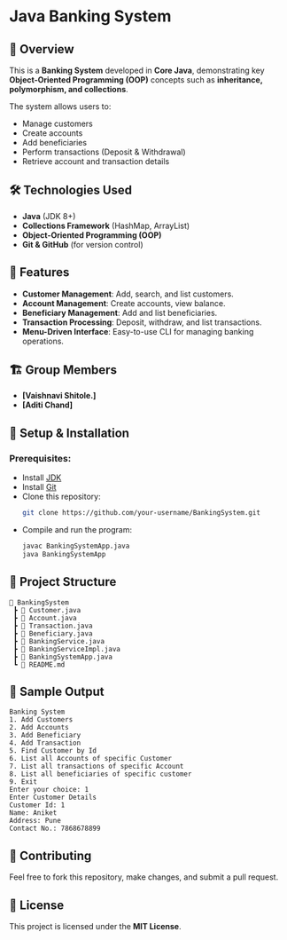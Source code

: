 # Java Banking System

## 📌 Overview
This is a **Banking System** developed in **Core Java**, demonstrating key **Object-Oriented Programming (OOP)** concepts such as **inheritance, polymorphism, and collections**.

The system allows users to:
- Manage customers
- Create accounts
- Add beneficiaries
- Perform transactions (Deposit & Withdrawal)
- Retrieve account and transaction details

## 🛠️ Technologies Used
- **Java** (JDK 8+)
- **Collections Framework** (HashMap, ArrayList)
- **Object-Oriented Programming (OOP)**
- **Git & GitHub** (for version control)

## 📜 Features
- **Customer Management**: Add, search, and list customers.
- **Account Management**: Create accounts, view balance.
- **Beneficiary Management**: Add and list beneficiaries.
- **Transaction Processing**: Deposit, withdraw, and list transactions.
- **Menu-Driven Interface**: Easy-to-use CLI for managing banking operations.

## 🏗️ Group Members
- **[Vaishnavi Shitole.]**  
- **[Aditi Chand]**  
 

## 🔧 Setup & Installation
### Prerequisites:
- Install [JDK](https://www.oracle.com/java/technologies/javase-downloads.html)
- Install [Git](https://git-scm.com/downloads)
- Clone this repository:
  ```sh
  git clone https://github.com/your-username/BankingSystem.git
  ```
- Compile and run the program:
  ```sh
  javac BankingSystemApp.java
  java BankingSystemApp
  ```

## 📂 Project Structure
```
📂 BankingSystem
 ┣ 📜 Customer.java
 ┣ 📜 Account.java
 ┣ 📜 Transaction.java
 ┣ 📜 Beneficiary.java
 ┣ 📜 BankingService.java
 ┣ 📜 BankingServiceImpl.java
 ┣ 📜 BankingSystemApp.java
 ┗ 📜 README.md
```

## 📸 Sample Output
```
Banking System
1. Add Customers
2. Add Accounts
3. Add Beneficiary
4. Add Transaction
5. Find Customer by Id
6. List all Accounts of specific Customer
7. List all transactions of specific Account
8. List all beneficiaries of specific customer
9. Exit
Enter your choice: 1
Enter Customer Details
Customer Id: 1
Name: Aniket
Address: Pune
Contact No.: 7868678899
```

## 🤝 Contributing
Feel free to fork this repository, make changes, and submit a pull request.

## 📜 License
This project is licensed under the **MIT License**.

